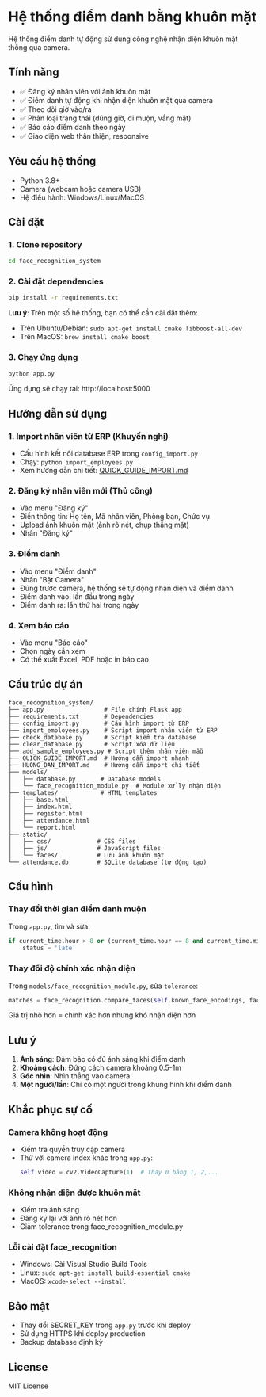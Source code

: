# Hệ thống điểm danh bằng khuôn mặt

Hệ thống điểm danh tự động sử dụng công nghệ nhận diện khuôn mặt thông qua camera.

## Tính năng

- ✅ Đăng ký nhân viên với ảnh khuôn mặt
- ✅ Điểm danh tự động khi nhận diện khuôn mặt qua camera
- ✅ Theo dõi giờ vào/ra
- ✅ Phân loại trạng thái (đúng giờ, đi muộn, vắng mặt)
- ✅ Báo cáo điểm danh theo ngày
- ✅ Giao diện web thân thiện, responsive

## Yêu cầu hệ thống

- Python 3.8+
- Camera (webcam hoặc camera USB)
- Hệ điều hành: Windows/Linux/MacOS

## Cài đặt

### 1. Clone repository
```bash
cd face_recognition_system
```

### 2. Cài đặt dependencies
```bash
pip install -r requirements.txt
```

**Lưu ý**: Trên một số hệ thống, bạn có thể cần cài đặt thêm:
- Trên Ubuntu/Debian: `sudo apt-get install cmake libboost-all-dev`
- Trên MacOS: `brew install cmake boost`

### 3. Chạy ứng dụng
```bash
python app.py
```

Ứng dụng sẽ chạy tại: http://localhost:5000

## Hướng dẫn sử dụng

### 1. Import nhân viên từ ERP (Khuyến nghị)
- Cấu hình kết nối database ERP trong `config_import.py`
- Chạy: `python import_employees.py`
- Xem hướng dẫn chi tiết: [QUICK_GUIDE_IMPORT.md](QUICK_GUIDE_IMPORT.md)

### 2. Đăng ký nhân viên mới (Thủ công)
- Vào menu "Đăng ký" 
- Điền thông tin: Họ tên, Mã nhân viên, Phòng ban, Chức vụ
- Upload ảnh khuôn mặt (ảnh rõ nét, chụp thẳng mặt)
- Nhấn "Đăng ký"

### 3. Điểm danh
- Vào menu "Điểm danh"
- Nhấn "Bật Camera"
- Đứng trước camera, hệ thống sẽ tự động nhận diện và điểm danh
- Điểm danh vào: lần đầu trong ngày
- Điểm danh ra: lần thứ hai trong ngày

### 4. Xem báo cáo
- Vào menu "Báo cáo"
- Chọn ngày cần xem
- Có thể xuất Excel, PDF hoặc in báo cáo

## Cấu trúc dự án

```
face_recognition_system/
├── app.py                 # File chính Flask app
├── requirements.txt       # Dependencies
├── config_import.py       # Cấu hình import từ ERP
├── import_employees.py    # Script import nhân viên từ ERP
├── check_database.py      # Script kiểm tra database
├── clear_database.py      # Script xóa dữ liệu
├── add_sample_employees.py # Script thêm nhân viên mẫu
├── QUICK_GUIDE_IMPORT.md  # Hướng dẫn import nhanh
├── HUONG_DAN_IMPORT.md    # Hướng dẫn import chi tiết
├── models/
│   ├── database.py       # Database models
│   └── face_recognition_module.py  # Module xử lý nhận diện
├── templates/            # HTML templates
│   ├── base.html
│   ├── index.html
│   ├── register.html
│   ├── attendance.html
│   └── report.html
├── static/
│   ├── css/             # CSS files
│   ├── js/              # JavaScript files
│   └── faces/           # Lưu ảnh khuôn mặt
└── attendance.db        # SQLite database (tự động tạo)
```

## Cấu hình

### Thay đổi thời gian điểm danh muộn
Trong `app.py`, tìm và sửa:
```python
if current_time.hour > 8 or (current_time.hour == 8 and current_time.minute > 30):
    status = 'late'
```

### Thay đổi độ chính xác nhận diện
Trong `models/face_recognition_module.py`, sửa `tolerance`:
```python
matches = face_recognition.compare_faces(self.known_face_encodings, face_encoding, tolerance=0.6)
```
Giá trị nhỏ hơn = chính xác hơn nhưng khó nhận diện hơn

## Lưu ý

1. **Ánh sáng**: Đảm bảo có đủ ánh sáng khi điểm danh
2. **Khoảng cách**: Đứng cách camera khoảng 0.5-1m
3. **Góc nhìn**: Nhìn thẳng vào camera
4. **Một người/lần**: Chỉ có một người trong khung hình khi điểm danh

## Khắc phục sự cố

### Camera không hoạt động
- Kiểm tra quyền truy cập camera
- Thử với camera index khác trong `app.py`:
  ```python
  self.video = cv2.VideoCapture(1)  # Thay 0 bằng 1, 2,...
  ```

### Không nhận diện được khuôn mặt
- Kiểm tra ánh sáng
- Đăng ký lại với ảnh rõ nét hơn
- Giảm tolerance trong face_recognition_module.py

### Lỗi cài đặt face_recognition
- Windows: Cài Visual Studio Build Tools
- Linux: `sudo apt-get install build-essential cmake`
- MacOS: `xcode-select --install`

## Bảo mật

- Thay đổi SECRET_KEY trong `app.py` trước khi deploy
- Sử dụng HTTPS khi deploy production
- Backup database định kỳ

## License

MIT License 